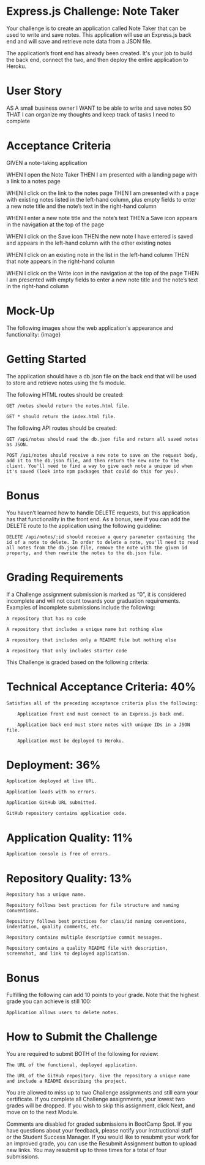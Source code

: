 # Express.js Challenge: Note Taker

Your challenge is to create an application called Note Taker that can be used to write and save notes. This application will use an Express.js back end and will save and retrieve note data from a JSON file.

The application’s front end has already been created. It's your job to build the back end, connect the two, and then deploy the entire application to Heroku.

# User Story
AS A small business owner
I WANT to be able to write and save notes
SO THAT I can organize my thoughts and keep track of tasks I need to complete

# Acceptance Criteria
GIVEN a note-taking application

WHEN I open the Note Taker
THEN I am presented with a landing page with a link to a notes page

WHEN I click on the link to the notes page
THEN I am presented with a page with existing notes listed in the left-hand column, plus empty fields to enter a new note title and the note’s text in the right-hand column

WHEN I enter a new note title and the note’s text
THEN a Save icon appears in the navigation at the top of the page

WHEN I click on the Save icon
THEN the new note I have entered is saved and appears in the left-hand column with the other existing notes

WHEN I click on an existing note in the list in the left-hand column
THEN that note appears in the right-hand column

WHEN I click on the Write icon in the navigation at the top of the page
THEN I am presented with empty fields to enter a new note title and the note’s text in the right-hand column

# Mock-Up
The following images show the web application's appearance and functionality: 
{image}

# Getting Started
The application should have a db.json file on the back end that will be used to store and retrieve notes using the fs module.

The following HTML routes should be created:

    GET /notes should return the notes.html file.

    GET * should return the index.html file.

The following API routes should be created:

    GET /api/notes should read the db.json file and return all saved notes as JSON.

    POST /api/notes should receive a new note to save on the request body, add it to the db.json file, and then return the new note to the client. You'll need to find a way to give each note a unique id when it's saved (look into npm packages that could do this for you).

# Bonus
You haven’t learned how to handle DELETE requests, but this application has that functionality in the front end. As a bonus, see if you can add the DELETE route to the application using the following guideline:

    DELETE /api/notes/:id should receive a query parameter containing the id of a note to delete. In order to delete a note, you'll need to read all notes from the db.json file, remove the note with the given id property, and then rewrite the notes to the db.json file.

# Grading Requirements
If a Challenge assignment submission is marked as “0”, it is considered incomplete and will not count towards your graduation requirements. Examples of incomplete submissions include the following:

    A repository that has no code

    A repository that includes a unique name but nothing else

    A repository that includes only a README file but nothing else

    A repository that only includes starter code

This Challenge is graded based on the following criteria:
# Technical Acceptance Criteria: 40%

    Satisfies all of the preceding acceptance criteria plus the following:

        Application front end must connect to an Express.js back end.

        Application back end must store notes with unique IDs in a JSON file.

        Application must be deployed to Heroku.

# Deployment: 36%

    Application deployed at live URL.

    Application loads with no errors.

    Application GitHub URL submitted.

    GitHub repository contains application code.

# Application Quality: 11%

    Application console is free of errors.

# Repository Quality: 13%

    Repository has a unique name.

    Repository follows best practices for file structure and naming conventions.

    Repository follows best practices for class/id naming conventions, indentation, quality comments, etc.

    Repository contains multiple descriptive commit messages.

    Repository contains a quality README file with description, screenshot, and link to deployed application.

# Bonus

Fulfilling the following can add 10 points to your grade. Note that the highest grade you can achieve is still 100:

    Application allows users to delete notes.

# How to Submit the Challenge

You are required to submit BOTH of the following for review:

    The URL of the functional, deployed application.

    The URL of the GitHub repository. Give the repository a unique name and include a README describing the project.


You are allowed to miss up to two Challenge assignments and still earn your certificate. If you complete all Challenge assignments, your lowest two grades will be dropped. If you wish to skip this assignment, click Next, and move on to the next Module.

Comments are disabled for graded submissions in BootCamp Spot. If you have questions about your feedback, please notify your instructional staff or the Student Success Manager. If you would like to resubmit your work for an improved grade, you can use the Resubmit Assignment button to upload new links. You may resubmit up to three times for a total of four submissions.